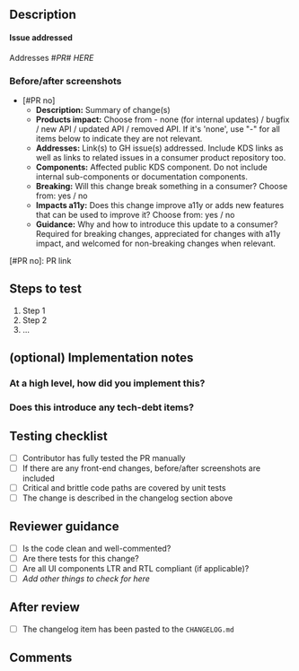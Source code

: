<!-- Please remove any unused sections -->

## Description
<!-- What does this PR do? Briefly describe in 1-2 sentences* -->

#### Issue addressed
<!-- Only necessary if applicable -->

Addresses #*PR# HERE*

### Before/after screenshots
<!-- Insert images here if applicable -->



<!--
  - Fill in the changelog item(s) below. If there are more groups of closely
    related changes, prepare more changelog items for each one of them.
    At a minimum, always separete non-breaking changes from breaking changes.
  - This needs to be pasted to CHANGELOG.md before merging a PR.
  - See changelog guidelines https://www.notion.so/learningequality/DRAFT-Changelog-Guidelines-106b6ebbdeda4ba5b3b3e7c490c5a4fe and existing
    items in CHANGELOG.md as examples
 -->

- [#PR no]
  - **Description:** Summary of change(s)
  - **Products impact:** Choose from - none (for internal updates) / bugfix / new API / updated API / removed API. If it's 'none', use "-" for all items below to indicate they are not relevant.
  - **Addresses:** Link(s) to GH issue(s) addressed. Include KDS links as well as links to related issues in a consumer product repository too.
  - **Components:** Affected public KDS component. Do not include internal sub-components or documentation components.
  - **Breaking:** Will this change break something in a consumer? Choose from: yes / no
  - **Impacts a11y:** Does this change improve a11y or adds new features that can be used to improve it? Choose from: yes / no
  - **Guidance:** Why and how to introduce this update to a consumer? Required for breaking changes, appreciated for changes with a11y impact, and welcomed for non-breaking changes when relevant.

[#PR no]: PR link

## Steps to test

1. Step 1
2. Step 2
3. ...

## (optional) Implementation notes

### At a high level, how did you implement this?
<!-- Briefly describe how this works -->

### Does this introduce any tech-debt items?
<!-- List anything that will need to be addressed later -->

## Testing checklist
<!-- Complete the checklist before submitting a PR; delete anything that doesn't apply -->

- [ ] Contributor has fully tested the PR manually
- [ ] If there are any front-end changes, before/after screenshots are included
- [ ] Critical and brittle code paths are covered by unit tests
- [ ] The change is described in the changelog section above

## Reviewer guidance
<!-- Delete anything that doesn't apply so your reviewer knows what to check for -->

- [ ] Is the code clean and well-commented?
- [ ] Are there tests for this change?
- [ ] Are all UI components LTR and RTL compliant (if applicable)?
- [ ] _Add other things to check for here_

## After review

- [ ] The changelog item has been pasted to the `CHANGELOG.md`

## Comments
<!-- Any additional notes you'd like to add -->
